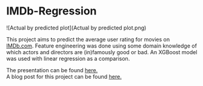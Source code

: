 # IMDb-Regression

![Actual by predicted plot](Actual by predicted plot.png)

This project aims to predict the average user rating for movies on [IMDb.com](http://imdb.com). Feature engineering was done using some domain knowledge of which actors and directors are (in)famously good or bad. An XGBoost model was used with linear regression as a comparison. 

The presentation can be found [here.](Predicting%20IMDb%20User%20Rating.pdf)  
A blog post for this project can be found [here.](https://kevinkdu.wordpress.com/2016/11/09/metis-project-2/)
